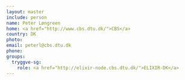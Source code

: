 ```yaml
---
layout: master
include: person
name: Peter Løngreen
home: <a href="http://www.cbs.dtu.dk/">CBS</a>
country: DK
photo:
email: peterl@cbs.dtu.dk
phone:
groups:
  tryggve-sg:
    role: <a href="http://elixir-node.cbs.dtu.dk/">ELIXIR-DK</a>
---
```


